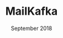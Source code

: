 ---
anchor: MailKafka
title: MailKafka
image: img/portfolio/mk.png
description: As part of a university project worked on a team to develop a proof of concept application for Minix to allow user level processes to communicate using async queues. <a href="https://github.com/kwojcicki/mkafka">Github link</a>
team: Team
date: September 2018
category: MailKafka
---